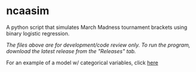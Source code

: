 # ncaasim
A python script that simulates March Madness tournament brackets using binary logistic regression.

*The files above are for development/code review only. To run the program, download the latest release from the "Releases" tab.*

For an example of a model w/ categorical variables, click [here](https://github.com/tongning/ncaasim/wiki)
